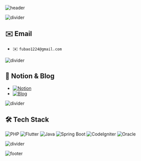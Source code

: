 <!-- ================= HEADER ================= -->
![header](https://capsule-render.vercel.app/api?type=waving&color=0078D7&height=250&section=header&text=Backend%20Developer%20DongHyuk&fontSize=40&fontColor=FFFFFF&animation=twinkle)

![divider](https://capsule-render.vercel.app/api?type=waving&color=0078D7&height=30&section=header)

## ✉️ Email
- ✉️ `fubao1224@gmail.com`

![divider](https://capsule-render.vercel.app/api?type=waving&color=0078D7&height=30&section=header)

## 🔗 Notion & Blog
- [![Notion](https://img.shields.io/badge/Notion-000000?style=for-the-badge&logo=notion&logoColor=white)](https://mysterious-quill-12e.notion.site/Backend-Developer-e687e7efecf4466da1a6396280f64976?source=copy_link)
- [![Blog](https://img.shields.io/badge/Blog-29BEB0?style=for-the-badge&logo=medium&logoColor=white)](https://hellowor1d.tistory.com/)

![divider](https://capsule-render.vercel.app/api?type=waving&color=0078D7&height=30&section=header)

## 🛠 Tech Stack
![PHP](https://img.shields.io/badge/PHP-777BB4?style=for-the-badge&logo=php&logoColor=white)
![Flutter](https://img.shields.io/badge/Flutter-02569B?style=for-the-badge&logo=flutter&logoColor=white)
![Java](https://img.shields.io/badge/Java-007396?style=for-the-badge&logo=java&logoColor=white)
![Spring Boot](https://img.shields.io/badge/Spring%20Boot-6DB33F?style=for-the-badge&logo=springboot&logoColor=white)
![CodeIgniter](https://img.shields.io/badge/CodeIgniter-EE0000?style=for-the-badge&logo=codeigniter&logoColor=white)
![Oracle](https://img.shields.io/badge/Oracle-F80000?style=for-the-badge&logo=oracle&logoColor=white)

![divider](https://capsule-render.vercel.app/api?type=waving&color=0078D7&height=30&section=header)

<!-- ================= FOOTER ================= -->
![footer](https://capsule-render.vercel.app/api?type=waving&color=0078D7&height=150&section=footer)
